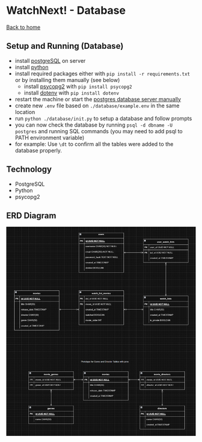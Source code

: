 # WatchNext! - Database

[Back to home](../README.md)

## Setup and Running (Database)

- install [postgreSQL](https://www.postgresql.org/) on server
- install [python](https://www.python.org/downloads/) 
- install required packages either with `pip install -r requirements.txt` or by installing them manually (see below)
    - install [psycopg2](https://pypi.org/project/psycopg2/) with `pip install psycopg2`
    - install [dotenv](https://pypi.org/project/python-dotenv/) with `pip install dotenv`
- restart the machine or start the [postgres database server manually](https://www.postgresql.org/docs/current/server-start.html)
- create new `.env` file based on `./database/example.env` in the same location
- run `python ./database/init.py` to setup a database and follow prompts
- you can now check the database by running `psql -d dbname -U postgres` and running SQL commands (you may need to add psql to PATH environment variable)
- for example: Use `\dt` to confirm all the tables were added to the database properly.

## Technology

- PostgreSQL
- Python
- psycopg2

## ERD Diagram

![ERD Diagram](./erd.png)
